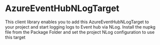 # AzureEventHubNLogTarget

This client library enables you to add this AzureEventHubNLogTarget to your project and start logging logs to Event hub via NLog.
Install the nupkg file from the Package Folder and set the project NLog configuration to use this target

